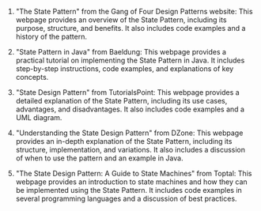 

1. "The State Pattern" from the Gang of Four Design Patterns website: This webpage provides an overview of the State Pattern, including its purpose, structure, and benefits. It also includes code examples and a history of the pattern.

2. "State Pattern in Java" from Baeldung: This webpage provides a practical tutorial on implementing the State Pattern in Java. It includes step-by-step instructions, code examples, and explanations of key concepts.

3. "State Design Pattern" from TutorialsPoint: This webpage provides a detailed explanation of the State Pattern, including its use cases, advantages, and disadvantages. It also includes code examples and a UML diagram.

4. "Understanding the State Design Pattern" from DZone: This webpage provides an in-depth explanation of the State Pattern, including its structure, implementation, and variations. It also includes a discussion of when to use the pattern and an example in Java.

5. "The State Design Pattern: A Guide to State Machines" from Toptal: This webpage provides an introduction to state machines and how they can be implemented using the State Pattern. It includes code examples in several programming languages and a discussion of best practices.